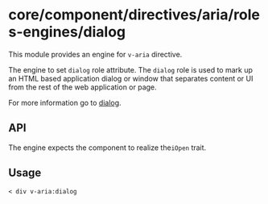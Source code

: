 # core/component/directives/aria/roles-engines/dialog

This module provides an engine for `v-aria` directive.

The engine to set `dialog` role attribute.
The `dialog` role is used to mark up an HTML based application dialog or window that separates content or UI from the rest of the web application or page.

For more information go to [dialog](`https://developer.mozilla.org/en-US/docs/Web/Accessibility/ARIA/Roles/dialog_role`).

## API

The engine expects the component to realize the`iOpen` trait.

## Usage

```
< div v-aria:dialog
```
